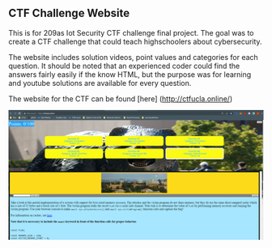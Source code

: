## CTF Challenge Website

This is for 209as Iot Security CTF challenge final project. The goal was to create a CTF challenge that could teach highschoolers about cybersecurity.

The website includes solution videos, point values and categories for each question. It should be noted that an experienced coder could find the answers fairly easily if the know HTML, but the purpose was for learning and youtube solutions are available for every question.

The website for the CTF can be found [here] (http://ctfucla.online/)

![Test Image 1](/images/github_example.PNG)